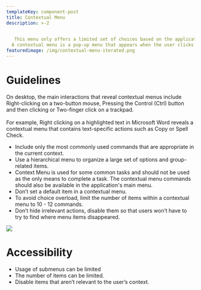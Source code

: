 ```yaml
---
templateKey: component-post
title: Contextual Menu
description: >-2
  

   This menu only offers a limited set of choices based on the application's current state. 
  A contextual menu is a pop-up menu that appears when the user clicks on a certain area of the screen, It is "contextual" because the menu options are relevant to what you click on.
featuredimage: /img/contextual-menu-iterated.png
---
```

# **Guidelines**

On desktop, the main interactions that reveal contextual menus include Right-clicking on a two-button mouse, Pressing the Control (Ctrl) button and then clicking or Two-finger click on a trackpad.\
\
For example, Right clicking on a highlighted text in Microsoft Word reveals a contextual menu that contains text-specific actions such as Copy or Spell Check.

* Include only the most commonly used commands that are appropriate in the current context.
* Use a hierarchical menu to organize a large set of options and group-related items.
* Context Menu is used for some common tasks and should not be used as the only means to complete a task. The contextual menu commands should also be available in the application's main menu.
* Don’t set a default item in a contextual menu.
* To avoid choice overload, limit the number of items within a contextual menu to 10 - 12 commands.
* Don’t hide irrelevant actions, disable them so that users won’t have to try to find where menu items disappeared.

![](/img/contextual-menu-.png)

# **Accessibility**

* Usage of submenus can be limited
* The number of items can be limited.
* Disable items that aren’t relevant to the user’s context.